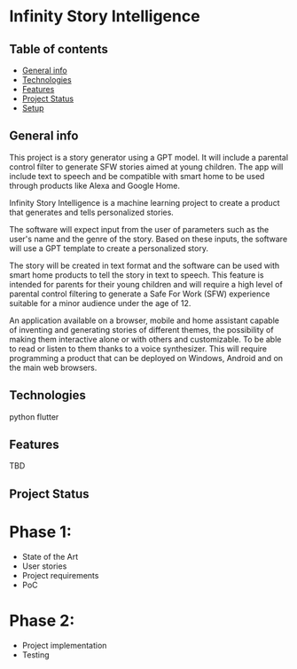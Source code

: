 # Infinity Story Intelligence

## Table of contents
* [General info](#general-info)
* [Technologies](#technologies)
* [Features](#Features)
* [Project Status](#Project-status)
* [Setup](#setup)

## General info
This project is a story generator using a GPT model.
It will include a parental control filter to generate SFW stories aimed at young children.
The app will include text to speech and be compatible with smart home to be used through products like Alexa and Google Home.

Infinity Story Intelligence is a machine learning project to create a product that generates and tells personalized stories.

The software will expect input from the user of parameters such as the user's name and the genre of the story. Based on these inputs, the software will use a GPT template to create a personalized story.

The story will be created in text format and the software can be used with smart home products to tell the story in text to speech. This feature is intended for parents for their young children and will require a high level of parental control filtering to generate a Safe For Work (SFW) experience suitable for a minor audience under the age of 12.

An application available on a browser, mobile and home assistant capable of inventing and generating stories of different themes, the possibility of making them interactive alone or with others and customizable. To be able to read or listen to them thanks to a voice synthesizer. This will require programming a product that can be deployed on Windows, Android and on the main web browsers.

## Technologies
python
flutter

## Features
TBD

## Project Status
# Phase 1:
- State of the Art
- User stories
- Project requirements
- PoC
# Phase 2:
- Project implementation 
- Testing 




